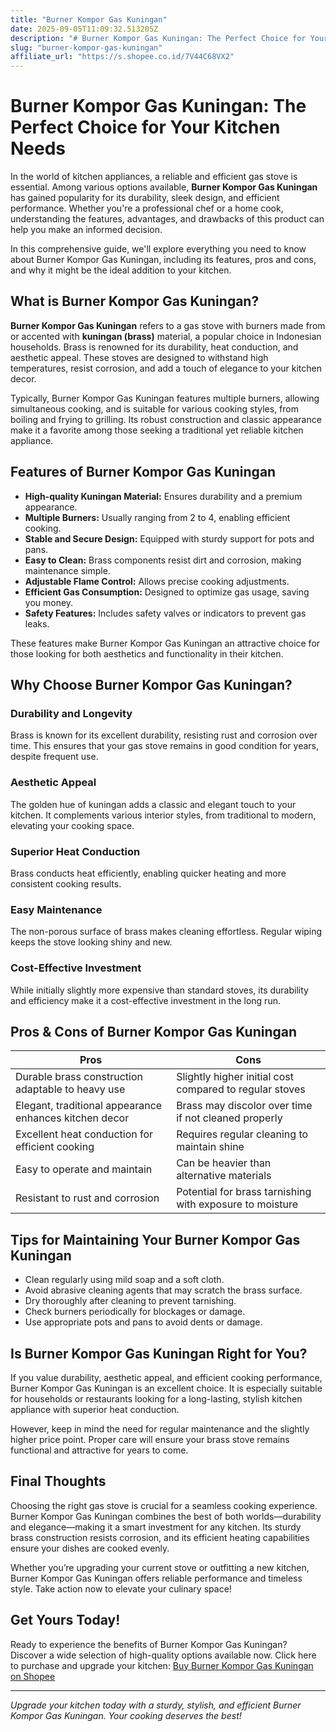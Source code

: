 ```yaml
---
title: "Burner Kompor Gas Kuningan"
date: 2025-09-05T11:09:32.513205Z
description: "# Burner Kompor Gas Kuningan: The Perfect Choice for Your Kitchen Needs..."
slug: "burner-kompor-gas-kuningan"
affiliate_url: "https://s.shopee.co.id/7V44C68VX2"
---
```

# Burner Kompor Gas Kuningan: The Perfect Choice for Your Kitchen Needs

In the world of kitchen appliances, a reliable and efficient gas stove is essential. Among various options available, **Burner Kompor Gas Kuningan** has gained popularity for its durability, sleek design, and efficient performance. Whether you're a professional chef or a home cook, understanding the features, advantages, and drawbacks of this product can help you make an informed decision.

In this comprehensive guide, we'll explore everything you need to know about Burner Kompor Gas Kuningan, including its features, pros and cons, and why it might be the ideal addition to your kitchen.

## What is Burner Kompor Gas Kuningan?

**Burner Kompor Gas Kuningan** refers to a gas stove with burners made from or accented with **kuningan (brass)** material, a popular choice in Indonesian households. Brass is renowned for its durability, heat conduction, and aesthetic appeal. These stoves are designed to withstand high temperatures, resist corrosion, and add a touch of elegance to your kitchen decor.

Typically, Burner Kompor Gas Kuningan features multiple burners, allowing simultaneous cooking, and is suitable for various cooking styles, from boiling and frying to grilling. Its robust construction and classic appearance make it a favorite among those seeking a traditional yet reliable kitchen appliance.

## Features of Burner Kompor Gas Kuningan

- **High-quality Kuningan Material:** Ensures durability and a premium appearance.
- **Multiple Burners:** Usually ranging from 2 to 4, enabling efficient cooking.
- **Stable and Secure Design:** Equipped with sturdy support for pots and pans.
- **Easy to Clean:** Brass components resist dirt and corrosion, making maintenance simple.
- **Adjustable Flame Control:** Allows precise cooking adjustments.
- **Efficient Gas Consumption:** Designed to optimize gas usage, saving you money.
- **Safety Features:** Includes safety valves or indicators to prevent gas leaks.

These features make Burner Kompor Gas Kuningan an attractive choice for those looking for both aesthetics and functionality in their kitchen.

## Why Choose Burner Kompor Gas Kuningan?

### Durability and Longevity

Brass is known for its excellent durability, resisting rust and corrosion over time. This ensures that your gas stove remains in good condition for years, despite frequent use.

### Aesthetic Appeal

The golden hue of kuningan adds a classic and elegant touch to your kitchen. It complements various interior styles, from traditional to modern, elevating your cooking space.

### Superior Heat Conduction

Brass conducts heat efficiently, enabling quicker heating and more consistent cooking results.

### Easy Maintenance

The non-porous surface of brass makes cleaning effortless. Regular wiping keeps the stove looking shiny and new.

### Cost-Effective Investment

While initially slightly more expensive than standard stoves, its durability and efficiency make it a cost-effective investment in the long run.

## Pros & Cons of Burner Kompor Gas Kuningan

| **Pros**                                               | **Cons**                                             |
|--------------------------------------------------------|-----------------------------------------------------|
| Durable brass construction adaptable to heavy use   | Slightly higher initial cost compared to regular stoves |
| Elegant, traditional appearance enhances kitchen decor | Brass may discolor over time if not cleaned properly |
| Excellent heat conduction for efficient cooking     | Requires regular cleaning to maintain shine      |
| Easy to operate and maintain                         | Can be heavier than alternative materials          |
| Resistant to rust and corrosion                      | Potential for brass tarnishing with exposure to moisture |

## Tips for Maintaining Your Burner Kompor Gas Kuningan

- Clean regularly using mild soap and a soft cloth.
- Avoid abrasive cleaning agents that may scratch the brass surface.
- Dry thoroughly after cleaning to prevent tarnishing.
- Check burners periodically for blockages or damage.
- Use appropriate pots and pans to avoid dents or damage.

## Is Burner Kompor Gas Kuningan Right for You?

If you value durability, aesthetic appeal, and efficient cooking performance, Burner Kompor Gas Kuningan is an excellent choice. It is especially suitable for households or restaurants looking for a long-lasting, stylish kitchen appliance with superior heat conduction.

However, keep in mind the need for regular maintenance and the slightly higher price point. Proper care will ensure your brass stove remains functional and attractive for years to come.

## Final Thoughts

Choosing the right gas stove is crucial for a seamless cooking experience. Burner Kompor Gas Kuningan combines the best of both worlds—durability and elegance—making it a smart investment for any kitchen. Its sturdy brass construction resists corrosion, and its efficient heating capabilities ensure your dishes are cooked evenly.

Whether you’re upgrading your current stove or outfitting a new kitchen, Burner Kompor Gas Kuningan offers reliable performance and timeless style. Take action now to elevate your culinary space!

## Get Yours Today!

Ready to experience the benefits of Burner Kompor Gas Kuningan? Discover a wide selection of high-quality options available now. Click here to purchase and upgrade your kitchen: [Buy Burner Kompor Gas Kuningan on Shopee](https://s.shopee.co.id/7V44C68VX2)

---

*Upgrade your kitchen today with a sturdy, stylish, and efficient Burner Kompor Gas Kuningan. Your cooking deserves the best!*